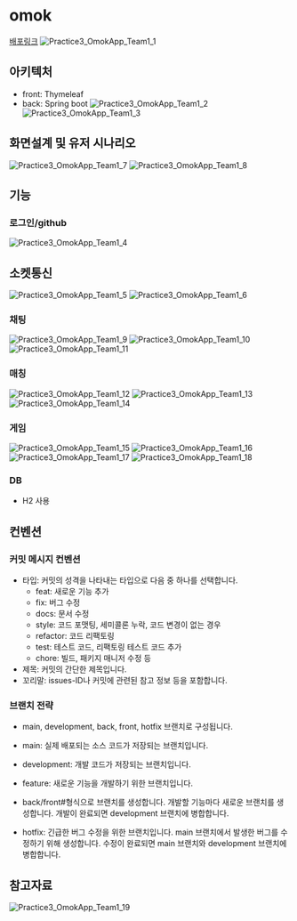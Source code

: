 # omok
[배포링크](http://omok.doget.site)
![Practice3_OmokApp_Team1_1](https://github.com/Team-doGet/omok/assets/106823684/14ee48ce-f8ae-485e-bbd7-0c7981ed5455)

## 아키텍처

- front: Thymeleaf
- back: Spring boot
  ![Practice3_OmokApp_Team1_2](https://github.com/Team-doGet/omok/assets/106823684/14fd58ef-2461-4d39-a923-c3b3356f8ed5)
  ![Practice3_OmokApp_Team1_3](https://github.com/Team-doGet/omok/assets/106823684/9858c361-3f54-4484-b4f9-81e00bfdfe34)

## 화면설계 및 유저 시나리오

![Practice3_OmokApp_Team1_7](https://github.com/Team-doGet/omok/assets/106823684/326fef9e-5aef-4fc0-9de1-5005eef100e1)
![Practice3_OmokApp_Team1_8](https://github.com/Team-doGet/omok/assets/106823684/327546f4-928f-4b1d-9194-04c2b00263f9)

## 기능

### 로그인/github

![Practice3_OmokApp_Team1_4](https://github.com/Team-doGet/omok/assets/106823684/c7334e87-9dc8-4aac-ae73-eaf5a5f0c594)

## 소켓통신

![Practice3_OmokApp_Team1_5](https://github.com/Team-doGet/omok/assets/106823684/32d9c412-f3dd-4d4e-97cd-a19107bac42d)
![Practice3_OmokApp_Team1_6](https://github.com/Team-doGet/omok/assets/106823684/b991b573-0d28-4d75-864d-987da564ae9a)

### 채팅

![Practice3_OmokApp_Team1_9](https://github.com/Team-doGet/omok/assets/106823684/8ebd3873-5818-421b-b730-3b60a86dd87f)
![Practice3_OmokApp_Team1_10](https://github.com/Team-doGet/omok/assets/106823684/f65ae8e7-f9e9-48e4-951d-808a2de1c342)
![Practice3_OmokApp_Team1_11](https://github.com/Team-doGet/omok/assets/106823684/8a250fc8-e452-4082-a638-4a5b269d82d9)

### 매칭

![Practice3_OmokApp_Team1_12](https://github.com/Team-doGet/omok/assets/106823684/ee97a38d-639c-4c9b-a0fd-7ff3ec48f0f7)
![Practice3_OmokApp_Team1_13](https://github.com/Team-doGet/omok/assets/106823684/c7685582-2a8e-474f-aaaa-3600ddcc3d73)
![Practice3_OmokApp_Team1_14](https://github.com/Team-doGet/omok/assets/106823684/dacb7b42-7800-497d-9a01-a9b6e8cd765a)

### 게임

![Practice3_OmokApp_Team1_15](https://github.com/Team-doGet/omok/assets/106823684/3346dbfc-4fb6-4eb7-97c8-9adbb7d2e541)
![Practice3_OmokApp_Team1_16](https://github.com/Team-doGet/omok/assets/106823684/7fad272c-42a6-4b61-8bc4-d1927c58f686)
![Practice3_OmokApp_Team1_17](https://github.com/Team-doGet/omok/assets/106823684/d8e97c1f-00c0-4fef-b067-ed1e5125b561)
![Practice3_OmokApp_Team1_18](https://github.com/Team-doGet/omok/assets/106823684/2be4e8f3-e159-4fd1-9091-b3a35f4a2fb1)

### DB

- H2 사용

## 컨벤션

### 커밋 메시지 컨벤션

- 타입: 커밋의 성격을 나타내는 타입으로 다음 중 하나를 선택합니다.
    - feat: 새로운 기능 추가
    - fix: 버그 수정
    - docs: 문서 수정
    - style: 코드 포맷팅, 세미콜론 누락, 코드 변경이 없는 경우
    - refactor: 코드 리팩토링
    - test: 테스트 코드, 리팩토링 테스트 코드 추가
    - chore: 빌드, 패키지 매니저 수정 등
- 제목: 커밋의 간단한 제목입니다.
- 꼬리말: issues-ID나 커밋에 관련된 참고 정보 등을 포함합니다.

### 브랜치 전략

- main, development, back, front, hotfix 브랜치로 구성됩니다.

- main: 실제 배포되는 소스 코드가 저장되는 브랜치입니다.
- development: 개발 코드가 저장되는 브랜치입니다.
- feature: 새로운 기능을 개발하기 위한 브랜치입니다.
- back/front#형식으로 브랜치를 생성합니다. 개발할 기능마다 새로운 브랜치를 생성합니다.
  개발이 완료되면 development 브랜치에 병합합니다.
- hotfix: 긴급한 버그 수정을 위한 브랜치입니다.
  main 브랜치에서 발생한 버그를 수정하기 위해 생성합니다.
  수정이 완료되면 main 브랜치와 development 브랜치에 병합합니다.

## 참고자료

![Practice3_OmokApp_Team1_19](https://github.com/Team-doGet/omok/assets/106823684/742c61d9-746a-407c-8a48-3b6cda11b246)

